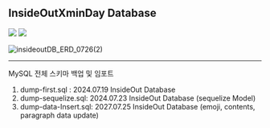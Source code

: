 ## InsideOutXminDay Database

<img src="https://img.shields.io/badge/mysql-4479A1?style=for-the-badge&logo=mysql&logoColor=white"> <img src="https://img.shields.io/badge/AWS RDS-527FFF?style=for-the-badge&logo=amazonrds&logoColor=white">

![insideoutDB_ERD_0726(2)](https://github.com/user-attachments/assets/b03fc403-7072-4daf-ba9f-2710ae51c175)

***
MySQL 전체 스키마 백업 및 임포트   

1. dump-first.sql : 2024.07.19 InsideOut Database
2. dump-sequelize.sql: 2024.07.23 InsideOut Database (sequelize Model)
3. dump-data-Insert.sql: 2027.07.25 InsideOut Database (emoji, contents, paragraph data update)



